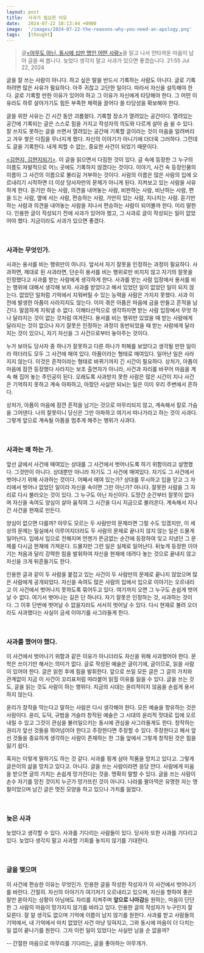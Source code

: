```yaml
---
layout: post
title:  사과가 필요한 이유
date:   2024-07-22 18:13:44 +0900
image:  '/images/2024-07-22-the-reasons-why-you-need-an-apology.png'
tags:   [thought]
---
```


> 글[\<아무도 아닌, 동시에 십만 명인 어떤 사람\>](https://m.blog.naver.com/pasilda/223520532731)을 읽고 나서 안타까운 마음이 남아 글을 써 봅니다. 늦었다 생각지 말고 사과가 있으면 좋겠습니다.    21:55 Jul 22, 2024

글을 잘 쓰는 사람이 아니다. 하고 싶은 말을 반드시 기록하는 사람도 아니다. 글로 기록하려면 많은 사유가 필요하다. 아주 귀찮고 고단한 일이다. 따라서 자신을 설득해야 한다. 글로 기록할 만한 이유가 있어야 하고 그 이유가 자신에게 타당해야 한다. 그 어떤 이유라도 하루 살아가기도 힘든 부족한 체력을 끌어다 쓸 타당성을 확보해야 한다.

글을 위한 사유는 긴 시간 동안 괴롭혔다. 기록할 장소가 열려있는 공간이다. 열려있는 공간에 기록되는 글은 스스로 힘을 가지고 작성자의 의도와 다르게 살아 숨 쉴 수 있다. 잘 쓰지도 못하는 글을 쓰면서 열려있는 공간에 기록할 글이라는 것이 마음을 얼려버리고 겨우 쌓은 다짐을 무너지게 했다. 자신의 이야기가 아니기에 더더욱 그러하다. 그런데도 글을 기록한다. 내게 피할 수 없는, 중요한 사건이 되었기 때문이다.

[<김현지, 김현지되기>](https://blog.naver.com/pasilda/223488600534). 이 글을 읽으면서 다짐한 것이 있다. 글 속에 등장한 그 누구의 이름도 자발적으로 어느 곳에도 기록하지 않겠다는 것이다. 이야기, 사건 속 등장인물의 이름이 그 사건의 이름으로 불리길 거부하는 것이다. 사람의 이름은 많은 사람의 입에 오르내리기 시작하면 더 이상 당사자만의 문제가 아니게 된다. 지켜보고 있는 사람을 사유하게 한다. 듣기만 하는 사람, 의견을 내어놓는 사람, 비판하는 사람, 비난하는 사람, 편을 드는 사람, 옆에 서는 사람, 편승하는 사람, 가만히 있는 사람, 지나치는 사람. 듣기만 하는 사람과 의견을 내어놓는 사람을 지나서 편승하는 사람이 되어볼까 한다. 미리 말한다. 인용한 글이 작성되기 전에 사과가 있어야 했고, 그 사과로 글이 작성되는 일이 없었어야 했다. 지금이라도 사과가 있으면 좋겠다.

<br />

### 사과는 무엇인가.

사과는 용서를 비는 행위만이 아니다. 앞서서 자기 잘못을 인정하는 과정이 필요하다. 사과하면, 제대로 된 사과라면, 단순히 용서를 비는 행위로만 비치지 않고 자기의 잘못을 인정했다고 사과를 받는 사람에게 생각하게 한다. 사과를 받는 사람 입장에서 용서를 비는 행위에 대해서 생각해 보자. 사과를 받았다고 해서 있었던 일이 없었던 일이 되지 않는다. 없었던 일처럼 기억에서 지워버릴 수 있는 능력을 사람은 가지지 못했다. 사과 이전에 발생한 아픔이 사라지지도 않는다. 이미 겪은 아픔은 마음에 금을 만들고 흔적을 남긴다. 말끔하게 지워낼 수 없다. 이해타산적으로 생각하자면 받는 사람 입장에서 무엇 하나 달라지는 것이 없는 것처럼 여겨진다. 용서를 비는 행위만 있었을 때 받는 사람에게 달라지는 것이 없으나 자기 잘못은 인정하는 과정이 동반되었을 때 받는 사람에게 달라지는 것이 있으니, 자기 자신을 그 사건으로부터 놓아주는 것이다. 

누가 보아도 당사자 중 하나가 잘못하고 다른 하나가 피해를 보았다고 생각될 만한 일이라 하더라도 모두 그 사건에 매여 있다. 아픔이라는 형태로 매여있다. 일어난 일은 사라지지 않는다. 이것은 흔적이라는 형태로 바뀌기까지 긴 시간이 필요하다. 상처가, 아픔이 마음에 잠깐 등장했다 사라지는 보조 출연자가 아니라, 사건과 자리를 바꾸어 마음을 계속 해 집어 놓는 주인공이 된다. 오래도록 사과받지 못한 사람은 많은 시간이 지나 사건은 기억하지 못하고 계속 아파하고, 아팠던 사실만 되뇌는 일은 이미 우리 주변에서 흔하다.

상처가, 아픔이 마음에 잠깐 흔적을 남기는 것으로 마무리되지 않고, 계속해서 칼로 가슴을 그어댄다. 나의 잘못이니 당신은 그만 아파하고 여기서 떠나가라고 하는 것이 사과다. 그렇게 앞으로 계속될 아픔을 멈추게 해주는 행위가 사과다.

<br />

### 사과는 왜 하는 가.

앞선 글에서 사건에 매여있는 상대를 그 사건에서 벗어나도록 하기 위함이라고 설명했다. 그것만이 아니다. 상대뿐만 아니라 자기도 그 사건에 매여있다. 자기도 그 사건에서 벗어나기 위해 사과하는 것이다. 어째서 매여 있는가? 상대를 무시하고 입을 닫고 그 자리에서 벗어나 없었던 일이라 자신을 속이면 그만 아닌가? 아니다. 잘못한 사람을 그 자리로 다시 불러오는 것이 있다. 그 누구도 아닌 자신이다. 도망간 순간부터 잘못이 없다며 자신을 속여도 양심이 살아 움직여 그 시간을 다시 지금으로 불러온다. 계속해서 지나간 사건을 현재로 만든다. 

양심이 없으면 다를까? 아무도 모르는 두 사람만의 문제라면 그럴 수도 있겠지만, 이 세상의 문제는 밀실에서 이루어지더라도 두 사람의 문제로 끝나지 않지 않는 일은 드물게 일어난다. 입에서 입으로 전해지며 언젠가 뜬금없는 순간에 등장하여 잊고 지냈던 그 문제를 다시금 현재에 가져온다. 드물지만 그런 일은 실제로 일어난다. 뒤늦게 등장한 이야기는 처음과 달리 강력한 힘을 발휘하여 자신을 현재에 데려다 놓는 것으로 끝내지 않고 자신을 크게 뒤흔들기도 한다.

인용한 글과 같이 두 사람을 붙잡고 있는 사건이 두 사람만의 문제로 끝나지 않았으며 많은 사람에게 공개되었다. 자신을 속여도 많은 사람의 입에서 입으로 이야기는 오르내리고 이 사건에서 벗어나지 못하도록 묶어두고 있다. 여기까지 오면 그 누구도 손쉽게 벗어날 수 없다. 여기서 벗어나는 길은 단 하나다. 자기 잘못은 인정하는 것, 사과하는 것이다. 그 이후 단번에 벗어날 수 없을지라도 서서히 벗어날 수 있다. 다시 현재로 불려 오더라도 사과했다는 사실이 금세 이야기를 사그라들게 한다. 

<br />

### 사과를 했어야 했다.

이 사건에서 벗어나기 위함과 같은 이유가 아니더라도 자신을 위해 사과했어야 한다. 문학은 쓰이기만 해서는 의미가 없다. 글로 작성된 예술은 글이기에, 글이므로, 읽을 사람이 있어야 한다. 글은 읽힌 후에 힘을 발휘한다. 앞으로 쓰일 모든 글은 그 글의 가치와 관계없이 지금 이 사건이 꼬리표처럼 따라붙어 읽힐 이유를 잃을 수 있다. 글을 쓰는 것도, 글을 읽는 것도 사람이 하는 행위다. 지금의 시대는 윤리적이지 않음을 손쉽게 용서하지 않는다. 

윤리가 창작을 막는다고 말하는 사람은 다시 생각해야 한다. 모든 예술을 향유하는 것은 사람이다. 윤리, 도덕, 규범을 거슬러 창작된 예술은 그 시대의 윤리적 잣대로 입에 오르내릴 수 있고 그것이 관심을 불러일으키는 동시에 관심을 사그라들게도 한다. 창작하는 권리가 앞선 것들을 뛰어넘어야 한다고 주장한다면 주장할 수 있다. 주장한다고 해서 앞선 것들을 중요하게 생각하는 사람이 존재하는 한 그들 앞에서 그렇게 창작된 것은 힘을 잃기 쉽다.

혹자는 이렇게 말하기도 하는 것 같다. 사과를 핑계 삼아 작품을 망치고 있다고. 그렇게 글쓴이의 삶을 망치고 있다고. 아니다. 글을 쓰는 사람이라면 응당 안다. 사람에게 미움을 받으면 글의 가치는 손쉽게 망가진다는 것을. 명확히 말할 수 있다. 글을 쓰는 사람이 손수 자기를 망친 것이지 누군가 망가뜨린 것이 아니다. 나라를 팔아먹은 유명한 자는 명필이었으며 남긴 글은 멋진 모양을 하고 있으나 가치를 잃었다.

<br />

### 늦은 사과

늦었다고 생각할 수 있다. 사과를 기다리는 사람들이 있다. 당사자 또한 사과를 기다리고 있다. 늦었다 생각지 말고 사과할 기회를 놓치지 않기를 기대한다.

<br />

### 글을 맺으며

이 사건에 편승한 이유는 무엇인가. 인용한 글을 작성한 작성자가 이 사건에서 벗어나기를 바란다. 간절히. 자신의 이야기가 여기저기 오르내리고 있으며, 자신을 향하여 좋은 말만 쏟아지는 상황이 아님에도 자리를 지켜주며 <b>앞으로 나아감</b>을 원하는, 마음이 단단한 그 사람의 마음이 망가지지 않기를 바라고 있다. 인용한 글의 작성자가 누구인지 잘 모른다. 잘 알 생각도 없으며 기억에 이름이 남지 않기를 원한다. 사과를 받고 사람들의 기억에서, 내 기억에서 마치 없었던 사건 마냥 잊혀지고, 그와 동시에 마음이 더 다치는 일 없이 끝나기를 원한다. 그저 이런 일이 있었다는 사실만 남을 순 없을까?

-- 간절한 마음으로 마무리를 기다리는, 글을 좋아하는 아무개가.